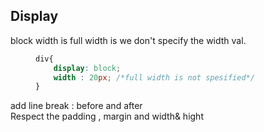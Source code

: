 ## Display


<dl>
	<dt>block width is full width is we don't specify the width val.</dt>
<dd>

```css width: 20x;
div{
	display: block;
	width : 20px; /*full width is not spesified*/
}
```
</dd>

<dt>add line break : before and after</dd>
<dt>Respect the padding , margin and width& hight</dd>

</dl>
